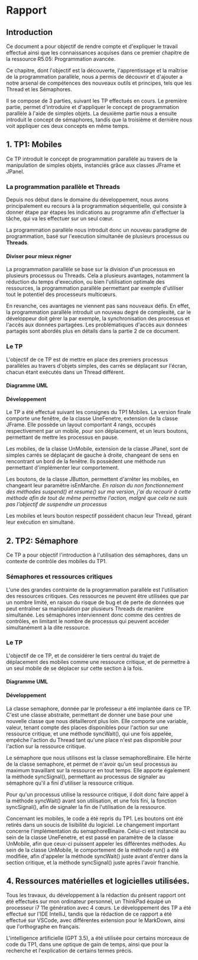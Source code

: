 # Rapport 

## Introduction

Ce document a pour objectif de rendre compte et d'expliquer le travail effectué ainsi que les connaissances acquises dans ce premier chapitre de la ressource R5.05: Programmation avancée.

Ce chapitre, dont l'objectif est la découverte, l'apprentissage et la maîtrise de la programmation parallèle, nous a permis de découvrir et d'ajouter a notre arsenal de compétences des nouveaux outils et principes, tels que les Thread et les Sémaphores.

Il se compose de 3 parties, suivant les TP effectués en cours. Le première partie, permet d'introduire et d'appliquer le concept de programmation parallèle à l'aide de simples objets. La deuxième partie nous a ensuite introduit le concept de sémaphores, tandis que la troisième et dernière nous voit appliquer ces deux concepts en même temps.

## 1. TP1: Mobiles

Ce TP introduit le concept de programmation parallèle au travers de la manipulation de simples objets, instanciés grâce aux classes JFrame et JPanel.

### La programmation parallèle et Threads 

Depuis nos début dans le domaine du développement, nous avons principalement eu recours à la programmation séquentielle, qui consiste à donner étape par étapes les indications au programme afin d'effectuer la tâche, qui va les effectuer sur un seul cœur.

La programmation parallèle nous introduit donc un nouveau paradigme de programmation, basé sur l'execution simultanée de plusieurs processus ou **Threads**.

#### Diviser pour mieux régner

La programmation parallèle se base sur la division d'un processus en plusieurs processus ou Threads. Cela a plusieurs avantages, notamment la réduction du temps d'execution, ou bien l'utilisation optimale des ressources, la programmation parallèle permettant par exemple d'utiliser tout le potentiel des processeurs multicœurs.

En revanche, ces avantages ne viennent pas sans nouveaux défis. En effet, la programmation parallèle introduit un nouveau degré de complexité, car le développeur doit gérer la par exemple, la synchronisation des processus et l'accès aux données partagées. Les problématiques d'accès aux données partagés sont abordés plus en détails dans la partie 2 de ce document.

### Le TP

L'objectif de ce TP est de mettre en place des premiers processus parallèles au travers d'objets simples, des carrés se déplaçant sur l'écran, chacun étant exécutés dans un Thread différent.

#### Diagramme UML

#### Développement

Le TP a été effectué suivant les consignes du TP1 Mobiles. La version finale comporte une fenêtre, de la classe UneFenetre, extension de la classe JFrame. Elle possède un layout comportant 4 rangs, occupés respectivement par un mobile, pour son déplacement, et un leurs boutons, permettant de mettre les processus en pause.

Les mobiles, de la classe UnMobile, extension de la classe JPanel, sont de simples carrés se déplaçant de gauche à droite, changeant de sens en rencontrant un bord de la fenêtre. Ils possèdent une méthode run permettant d'implémenter leur comportement. 

Les boutons, de la classe JButton, permettent d'arrêter les mobiles, en changeant leur paramètre isEnMarche. *En raison du non fonctionnement des méthodes suspend() et resume() sur ma version, j'ai du recourir à cette méthode afin de tout de même permettre l'action, malgré que cela ne suis pas l'objectif de suspendre un processus*

Les mobiles et leurs bouton respectif possèdent chacun leur Thread, gérant leur exécution en simultané.

## 2. TP2: Sémaphore

Ce TP a pour objectif l'introduction à l'utilisation des sémaphores, dans un contexte de contrôle des mobiles du TP1.

### Sémaphores et ressources critiques

L'une des grandes contrainte de la programmation parallèle est l'utilisation des ressources critiques. Ces ressources ne peuvent être utilisées que par un nombre limité, en raison du risque de bug et de perte de données que peut entraîner sa manipulation par plusieurs Threads de manière simultanée. Les sémaphores interviennent donc comme des centres de contrôles, en limitant le nombre de processus qui peuvent accéder simultanément à la dite ressource.

### Le TP

L'objectif de ce TP, et de considérer le tiers central du trajet de déplacement des mobiles comme une ressource critique, et de permettre à un seul mobile de se déplacer sur cette section à la fois.

#### Diagramme UML

#### Développement

La classe semaphore, donnée par le professeur a été implantée dans ce TP. C'est une classe abstraite, permettant de donner une base pour une nouvelle classe que nous détailleront plus loin. Elle comporte une variable, valeur, tenant compte des places disponibles pour l'action sur une ressource critique, et une méthode syncWait(), qui une fois appelée, empêche l'action du Thread tant qu'une place n'est pas disponible pour l'action sur la ressource critique.

Le sémaphore que nous utilisons est la classe semaphoreBinaire. Elle hérite de la classe semaphore, et permet de n'avoir qu'un seul processus au maximum travaillant sur la ressource en tout temps. Elle apporte également la méthode syncSignal(), permettant au processus de signaler au sémaphore qu'il a fini d'utiliser la ressource critique.

Pour qu'un processus utilise la ressource critique, il doit donc faire appel à la méthode syncWait() avant son utilisation, et une fois fini, la fonction syncSignal(), afin de signaler la fin de l'utilisation de la ressource.

Concernant les mobiles, le code a été repris du  TP1. Les boutons ont été retirés dans un soucis de lisibilité du logiciel. Le changement important concerne l'implémentation du semaphoreBinaire. Celui-ci est instancié au sein de la classe UneFenetre, et est passé en paramètre de la classe UnMobile, afin que ceux-ci puissent appeler les différentes méthodes. Au sein de la classe UnMobile, le comportement de la méthode run() a été modifiée, afin d'appeler la méthode syncWait() juste avant d'entrer dans la section critique, et la méthode syncSignal() juste après l'avoir franchie.

## 4. Ressources matérielles et logicielles utilisées.

Tous les travaux, du développement à la rédaction du présent rapport ont été effectués sur mon ordinateur personnel, un ThinkPad équipé un processeur i7 11e génération avec 4 cœurs.
Le développement des TP a été effectué sur l'IDE IntelliJ, tandis que la rédaction de ce rapport a été effectué sur VSCode, avec différentes extension pour le MarkDown, ainsi que l'orthographe en français.

L'intelligence artificielle (GPT 3.5), a été utilisée pour certains morceaux de code du TP1, dans une optique de gain de temps, ainsi que pour la recherche et l'explication de certains termes précis.

